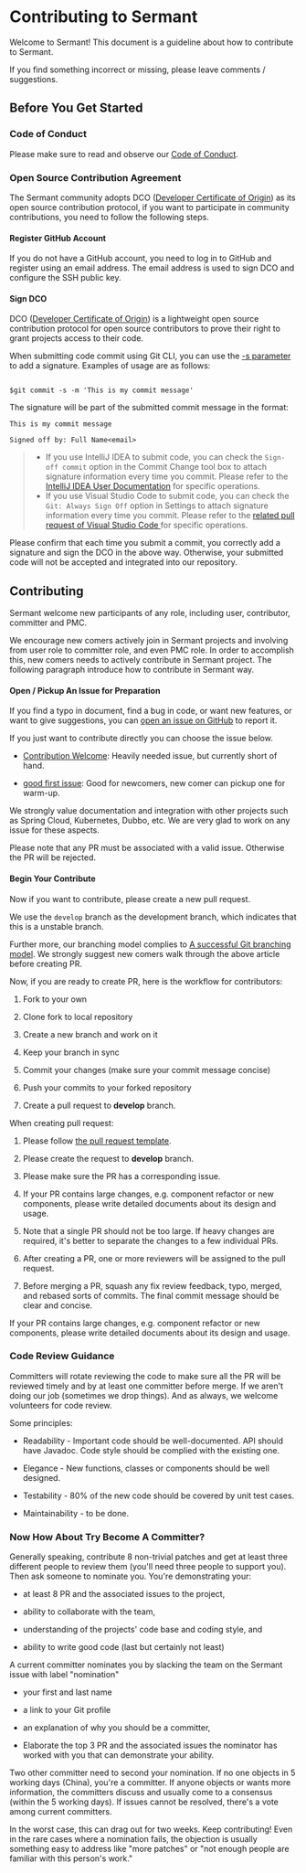 # Contributing to Sermant

Welcome to Sermant! This document is a guideline about how to contribute to Sermant.

If you find something incorrect or missing, please leave comments / suggestions.

## Before You Get Started

### Code of Conduct

Please make sure to read and observe our [Code of Conduct](https://github.com/sermant-io/Sermant/tree/develop/CODE_OF_CONDUCT.md).

### Open Source Contribution Agreement

The Sermant community adopts DCO ([Developer Certificate of Origin]( https://developercertificate.org/ )) as its open source contribution protocol, if you want to participate in community contributions, you need to follow the following steps.

#### Register GitHub Account

If you do not have a GitHub account, you need to log in to GitHub and register using an email address. The email address is used to sign DCO and configure the SSH public key.

#### Sign DCO

DCO ([Developer Certificate of Origin]( https://developercertificate.org/ ))  is a lightweight open source contribution protocol for open source contributors to prove their right to grant projects access to their code.

When submitting code commit using Git CLI, you can use the [-s parameter](https://git-scm.com/docs/git-commit) to add a signature. Examples of usage are as follows:

```Shell

$git commit -s -m 'This is my commit message'

```

The signature will be part of the submitted commit message in the format:

```
This is my commit message

Signed off by: Full Name<email>

```

> - If you use IntelliJ IDEA to submit code, you can check the `Sign-off commit` option in the Commit Change tool box to attach signature information every time you commit. Please refer to the [IntelliJ IDEA User Documentation](https://www.jetbrains.com/help/idea/commit-changes-dialog.html#2ddf66ea)  for specific operations.
> - If you use Visual Studio Code to submit code, you can check the `Git: Always Sign Off` option in Settings to attach signature information every time you commit. Please refer to the [related pull request of Visual Studio Code ](https://www.jetbrains.com/help/idea/commit-changes-dialog.html#2ddf66ea) for specific operations.

Please confirm that each time you submit a commit, you correctly add a signature and sign the DCO in the above way. Otherwise, your submitted code will not be accepted and integrated into our  repository.

## Contributing

Sermant welcome new participants of any role, including user, contributor, committer and PMC.

We encourage new comers actively join in Sermant projects and involving from user role to committer role, and even PMC role. In order to accomplish this, new comers needs to actively contribute in Sermant project. The following paragraph introduce how to contribute in Sermant way.

#### Open / Pickup An Issue for Preparation

If you find a typo in document, find a bug in code, or want new features, or want to give suggestions, you can [open an issue on GitHub](https://github.com/sermant-io/Sermant/issues/new) to report it.

If you just want to contribute directly you can choose the issue below.

-   [Contribution Welcome](https://github.com/sermant-io/Sermant/labels/contribution%20welcome): Heavily needed issue, but currently short of hand.
    
-   [good first issue](https://github.com/sermant-io/Sermant/labels/good%20first%20issue): Good for newcomers, new comer can pickup one for warm-up.
    

We strongly value documentation and integration with other projects such as Spring Cloud, Kubernetes, Dubbo, etc. We are very glad to work on any issue for these aspects.

Please note that any PR must be associated with a valid issue. Otherwise the PR will be rejected.

#### Begin Your Contribute

Now if you want to contribute, please create a new pull request.

We use the `develop` branch as the development branch, which indicates that this is a unstable branch.

Further more, our branching model complies to [A successful Git branching model](https://nvie.com/posts/a-successful-git-branching-model/). We strongly suggest new comers walk through the above article before creating PR.

Now, if you are ready to create PR, here is the workflow for contributors:

1.  Fork to your own
    
2.  Clone fork to local repository
    
3.  Create a new branch and work on it
    
4.  Keep your branch in sync
    
5.  Commit your changes (make sure your commit message concise)
    
6.  Push your commits to your forked repository
    
7.  Create a pull request to **develop** branch.
    

When creating pull request:

1.  Please follow [the pull request template](https://github.com/sermant-io/Sermant/tree/develop/.github/PULL_REQUEST_TEMPLATE.md).
    
2.  Please create the request to **develop** branch.
    
3.  Please make sure the PR has a corresponding issue.
    
4.  If your PR contains large changes, e.g. component refactor or new components, please write detailed documents about its design and usage.
    
5.  Note that a single PR should not be too large. If heavy changes are required, it's better to separate the changes to a few individual PRs.
    
6.  After creating a PR, one or more reviewers will be assigned to the pull request.
    
7.  Before merging a PR, squash any fix review feedback, typo, merged, and rebased sorts of commits. The final commit message should be clear and concise.
    

If your PR contains large changes, e.g. component refactor or new components, please write detailed documents about its design and usage.

### Code Review Guidance

Committers will rotate reviewing the code to make sure all the PR will be reviewed timely and by at least one committer before merge. If we aren't doing our job (sometimes we drop things). And as always, we welcome volunteers for code review.

Some principles:

-   Readability - Important code should be well-documented. API should have Javadoc. Code style should be complied with the existing one.
    
-   Elegance - New functions, classes or components should be well designed.
    
-   Testability - 80% of the new code should be covered by unit test cases.
    
-   Maintainability - to be done.
    

### Now How About Try Become A Committer?

Generally speaking, contribute 8 non-trivial patches and get at least three different people to review them (you'll need three people to support you). Then ask someone to nominate you. You're demonstrating your:

-   at least 8 PR and the associated issues to the project,
    
-   ability to collaborate with the team,
    
-   understanding of the projects' code base and coding style, and
    
-   ability to write good code (last but certainly not least)
    

A current committer nominates you by slacking the team on the Sermant issue with label "nomination"

-   your first and last name
    
-   a link to your Git profile
    
-   an explanation of why you should be a committer,
    
-   Elaborate the top 3 PR and the associated issues the nominator has worked with you that can demonstrate your ability.
    

Two other committer need to second your nomination. If no one objects in 5 working days (China), you're a committer. If anyone objects or wants more information, the committers discuss and usually come to a consensus (within the 5 working days). If issues cannot be resolved, there's a vote among current committers.

<MyImage src="/docs-img/contribute.png"/>

In the worst case, this can drag out for two weeks. Keep contributing! Even in the rare cases where a nomination fails, the objection is usually something easy to address like "more patches" or "not enough people are familiar with this person's work."
